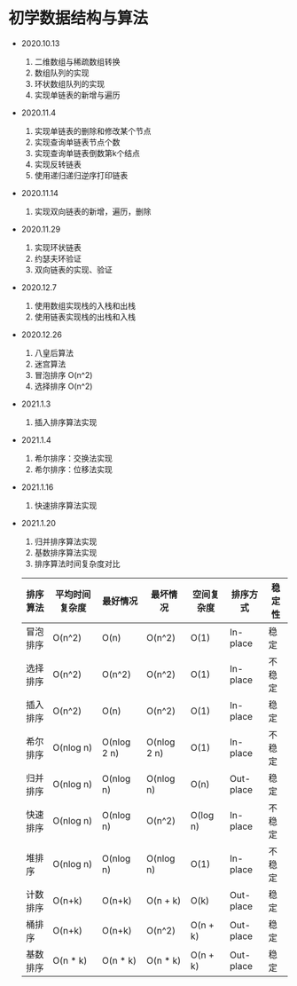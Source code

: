 # 初学数据结构与算法

- 2020.10.13
  1. 二维数组与稀疏数组转换
  2. 数组队列的实现
  3. 环状数组队列的实现
  4. 实现单链表的新增与遍历
  
- 2020.11.4
  1. 实现单链表的删除和修改某个节点
  2. 实现查询单链表节点个数
  3. 实现查询单链表倒数第k个结点
  4. 实现反转链表
  5. 使用递归递归逆序打印链表

- 2020.11.14
   1. 实现双向链表的新增，遍历，删除
   
- 2020.11.29
  1. 实现环状链表
  2. 约瑟夫环验证
  3. 双向链表的实现、验证
  
- 2020.12.7
  1. 使用数组实现栈的入栈和出栈
  2. 使用链表实现栈的出栈和入栈
  
- 2020.12.26
  1. 八皇后算法
  2. 迷宫算法
  3. 冒泡排序 O(n^2)
  4. 选择排序 O(n^2)
  
- 2021.1.3
    1. 插入排序算法实现
    
- 2021.1.4
    1. 希尔排序：交换法实现
    2. 希尔排序：位移法实现
    
- 2021.1.16
    1. 快速排序算法实现
    
- 2021.1.20
    1. 归并排序算法实现
    2. 基数排序算法实现
    3. 排序算法时间复杂度对比
    
    | 排序算法 | 平均时间复杂度 | 最好情况    | 最坏情况    | 空间复杂度 | 排序方式  | 稳定性 |
    | -------- | -------------- | ----------- | ----------- | ---------- | --------- | ------ |
    | 冒泡排序 | O(n^2)         | O(n)        | O(n^2)      | O(1)       | In-place  | 稳定   |
    | 选择排序 | O(n^2)         | O(n^2)      | O(n^2)      | O(1)       | In-place  | 不稳定 |
    | 插入排序 | O(n^2)         | O(n)        | O(n^2)      | O(1)       | In-place  | 稳定   |
    | 希尔排序 | O(nlog n)      | O(nlog 2 n) | O(nlog 2 n) | O(1)       | In-place  | 不稳定 |
    | 归并排序 | O(nlog n)      | O(nlog n)   | O(nlog n)   | O(n)       | Out-place | 稳定   |
    | 快速排序 | O(nlog n)      | O(nlog n)   | O(n^2)      | O(log n)   | In-place  | 不稳定 |
    | 堆排序   | O(nlog n)      | O(nlog n)   | O(nlog n)   | O(1)       | In-place  | 不稳定 |
    | 计数排序 | O(n+k)         | O(n+k)      | O(n + k)    | O(k)       | Out-place | 稳定   |
    | 桶排序   | O(n+k)         | O(n+k)      | O(n^2)      | O(n + k)   | Out-place | 稳定   |
    | 基数排序 | O(n * k)       | O(n * k)    | O(n * k)    | O(n + k)   | Out-place | 稳定   |

    